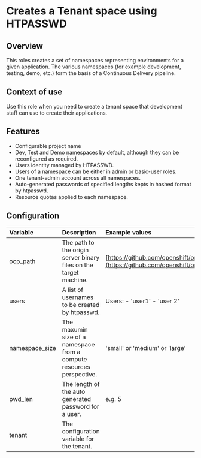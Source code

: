 # Creates a Tenant space using HTPASSWD

## Overview

This roles creates a set of namespaces representing environments for a given application.
The various namespaces (for example development, testing, demo, etc.) form the basis of a Continuous Delivery pipeline.

## Context of use 

Use this role when you need to create a tenant space that development staff can use to create their applications.

## Features
- Configurable project name
- Dev, Test and Demo namespaces by default, although they can be reconfigured as required.
- Users identity managed by HTPASSWD.
- Users of a namespace can be either in admin or basic-user roles. 
- One tenant-admin account across all namespaces.
- Auto-generated passwords of specified lengths kepts in hashed format by htpasswd.
- Resource quotas applied to each namespace.

## Configuration

| Variable  | Description  | Example values |   
|:---|:---|:---|
|  ocp_path |  The path to the origin server binary files on the target machine. | [https://github.com/openshift/origin/releases/download/v3.6.0](https://github.com/openshift/origin/releases/tag/v3.6.0)  |   
|  users |  A list of usernames to be created by htpasswd. | Users: - 'user1' - 'user 2'| 
|  namespace_size | The maxumin size of a namespace from a compute resources perspective. | 'small' or 'medium' or 'large' |
| pwd_len | The length of the auto generated password for a user. | e.g. 5|
| tenant | The configuration variable for the tenant. |
